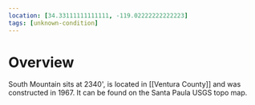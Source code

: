 ```yaml
---
location: [34.33111111111111, -119.02222222222223]
tags: [unknown-condition]
---
```


# Overview

South Mountain sits at 2340', is located in [[Ventura County]] and was constructed in 1967. It can be found on the Santa Paula USGS topo map.

